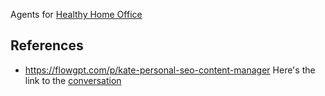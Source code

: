 Agents for [Healthy Home Office](https://healthy-home-office.com)

## References

- https://flowgpt.com/p/kate-personal-seo-content-manager
  Here's the link to the [conversation](https://flowgpt.com/c/a565131a-771d-4c0b-99cd-3f3449a641c4)
